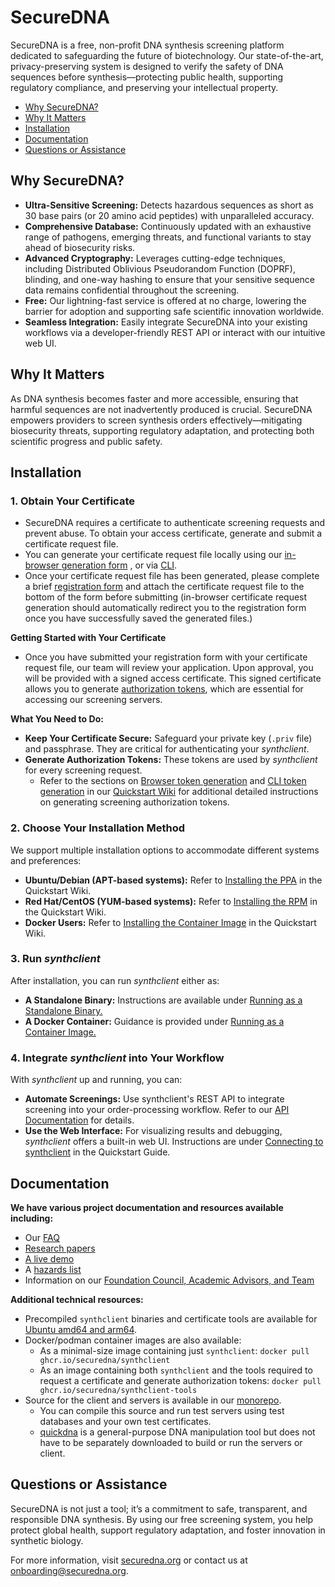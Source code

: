 # SecureDNA

SecureDNA is a free, non-profit DNA synthesis screening platform dedicated to safeguarding the future of biotechnology. Our state-of-the-art, privacy-preserving system is designed to verify the safety of DNA sequences before synthesis—protecting public health, supporting regulatory compliance, and preserving your intellectual property.

- [Why SecureDNA?](#why-securedna)
- [Why It Matters](#why-it-matters)
- [Installation](#installation)
- [Documentation](#documentation)
- [Questions or Assistance](#questions-or-assistance)

## Why SecureDNA?

- **Ultra-Sensitive Screening:** Detects hazardous sequences as short as 30 base pairs (or 20 amino acid peptides) with unparalleled accuracy.
- **Comprehensive Database:** Continuously updated with an exhaustive range of pathogens, emerging threats, and functional variants to stay ahead of biosecurity risks.
- **Advanced Cryptography:** Leverages cutting-edge techniques, including Distributed Oblivious Pseudorandom Function (DOPRF), blinding, and one-way hashing to ensure that your sensitive sequence data remains confidential throughout the screening.
- **Free:** Our lightning-fast service is offered at no charge, lowering the barrier for adoption and supporting safe scientific innovation worldwide.
- **Seamless Integration:** Easily integrate SecureDNA into your existing workflows via a developer-friendly REST API or interact with our intuitive web UI.

## Why It Matters

As DNA synthesis becomes faster and more accessible, ensuring that harmful sequences are not inadvertently produced is crucial. SecureDNA empowers providers to screen synthesis orders effectively—mitigating biosecurity threats, supporting regulatory adaptation, and protecting both scientific progress and public safety.

## Installation

### 1. Obtain Your Certificate

- SecureDNA requires a certificate to authenticate screening requests and prevent abuse. To obtain your access certificate, generate and submit a certificate request file.
- You can generate your certificate request file locally using our [in-browser generation form](https://securedna.org/cert-request/) , or via [CLI](https://github.com/SecureDNA/SecureDNA/wiki/Synthclient-quickstart:-Tokens-via-CLI).
- Once your certificate request file has been generated, please complete a brief [registration form](https://securedna.org/start/) and attach the certificate request file to the bottom of the form before submitting (in-browser certificate request generation should automatically redirect you to the registration form once you have successfully saved the generated files.)

**Getting Started with Your Certificate**

- Once you have submitted your registration form with your certificate request file, our team will review your application. Upon approval, you will be provided with a signed access certificate. This signed certificate allows you to generate [authorization tokens](https://github.com/SecureDNA/SecureDNA/wiki/Synthclient-quickstart:-Tokens-via-browser#generating-synthesizer-tokens), which are essential for accessing our screening servers.

**What You Need to Do:**
- **Keep Your Certificate Secure:** Safeguard your private key (`.priv` file) and passphrase. They are critical for authenticating your _synthclient_.
- **Generate Authorization Tokens:** These tokens are used by _synthclient_ for every screening request.
  - Refer to the sections on [Browser token generation](https://github.com/SecureDNA/SecureDNA/wiki/Synthclient-quickstart:-Tokens-via-browser#generating-synthesizer-tokens) and [CLI token generation](https://github.com/SecureDNA/SecureDNA/wiki/Synthclient-quickstart:-Tokens-via-CLI#using-the-provided-certificate) in our [Quickstart Wiki](https://github.com/SecureDNA/SecureDNA/wiki) for additional detailed instructions on generating screening authorization tokens.

### 2. Choose Your Installation Method

We support multiple installation options to accommodate different systems and preferences:
- **Ubuntu/Debian (APT-based systems):** Refer to [Installing the PPA](https://github.com/SecureDNA/SecureDNA/wiki/Synthclient-quickstart:-Running-synthclient#installing-the-ppa) in the Quickstart Wiki.
- **Red Hat/CentOS (YUM-based systems):** Refer to [Installing the RPM](https://github.com/SecureDNA/SecureDNA/wiki/Synthclient-quickstart:-Running-synthclient#installing-the-rpm) in the Quickstart Wiki.
- **Docker Users:** Refer to [Installing the Container Image](https://github.com/SecureDNA/SecureDNA/wiki/Synthclient-quickstart:-Running-synthclient#installing-the-container-image) in the Quickstart Wiki.

### 3. Run _synthclient_

After installation, you can run _synthclient_ either as:
- **A Standalone Binary:** Instructions are available under [Running as a Standalone Binary.](https://github.com/SecureDNA/SecureDNA/wiki/Synthclient-quickstart:-Running-synthclient#running-as-a-standalone-binary)
- **A Docker Container:** Guidance is provided under [Running as a Container Image.](https://github.com/SecureDNA/SecureDNA/wiki/Synthclient-quickstart:-Running-synthclient#running-as-a-container-image)

### 4. Integrate _synthclient_ into Your Workflow

With _synthclient_ up and running, you can:
- **Automate Screenings:** Use synthclient's REST API to integrate screening into your order-processing workflow. Refer to our [API Documentation](https://github.com/SecureDNA/SecureDNA/wiki/Synthclient-API) for details.
- **Use the Web Interface:** For visualizing results and debugging, _synthclient_ offers a built-in web UI. Instructions are under [Connecting to synthclient](https://github.com/SecureDNA/SecureDNA/wiki/Synthclient-quickstart:-Running-synthclient#using-the-visualizer) in the Quickstart Guide.

## Documentation

**We have various project documentation and resources available including:**
- Our [FAQ](https://securedna.org/faq/)
- [Research papers](https://securedna.org/research)
- [A live demo](https://securedna.org/demo/)
- A [hazards list](https://securedna.org/hazards/)
- Information on our [Foundation Council, Academic Advisors, and Team](https://securedna.org/team/)

**Additional technical resources:**
- Precompiled `synthclient` binaries and certificate tools are available for [Ubuntu amd64 and arm64](https://github.com/SecureDNA/ppa).
- Docker/podman container images are also available:
  - As a minimal-size image containing just `synthclient`: `docker pull ghcr.io/securedna/synthclient`
  - As an image containing both `synthclient` and the tools required to request a certificate and generate authorization tokens: `docker pull ghcr.io/securedna/synthclient-tools`
- Source for the client and servers is available in our [monorepo](https://github.com/SecureDNA/SecureDNA).
  - You can compile this source and run test servers using test databases and your own test certificates.
  - [quickdna](https://github.com/SecureDNA/quickdna) is a general-purpose DNA manipulation tool but does not have to be separately downloaded to build or run the servers or client.
 
## Questions or Assistance

SecureDNA is not just a tool; it’s a commitment to safe, transparent, and responsible DNA synthesis. By using our free screening system, you help protect global health, support regulatory adaptation, and foster innovation in synthetic biology.

For more information, visit [securedna.org](https://securedna.org) or contact us at [onboarding@securedna.org](mailto:onboarding@securedna.org).
